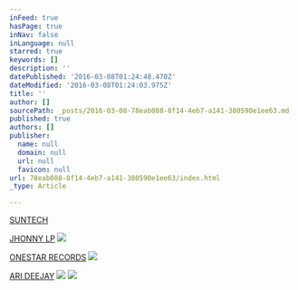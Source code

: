 ```yaml
---
inFeed: true
hasPage: true
inNav: false
inLanguage: null
starred: true
keywords: []
description: ''
datePublished: '2016-03-08T01:24:48.470Z'
dateModified: '2016-03-08T01:24:03.975Z'
title: ''
author: []
sourcePath: _posts/2016-03-08-78eab088-8f14-4eb7-a141-380590e1ee63.md
published: true
authors: []
publisher:
  name: null
  domain: null
  url: null
  favicon: null
url: 78eab088-8f14-4eb7-a141-380590e1ee63/index.html
_type: Article

---
```

[SUNTECH][0]

[JHONNY LP][1]
![](https://s3-us-west-2.amazonaws.com/the-grid-img/p/e4abd492b830ac65f9f7965611080cf97fd57137.jpg)

[ONESTAR RECORDS][2]
![](https://s3-us-west-2.amazonaws.com/the-grid-img/p/cf5ad20111c4512501b916f61ea082d62f801946.png)

[ARI DEEJAY][3]
![](https://s3-us-west-2.amazonaws.com/the-grid-img/p/f6d1dec4cfc5b5a3a240966f844455c2ee2b5a85.jpg)
![](https://the-grid-user-content.s3-us-west-2.amazonaws.com/8c5af456-8c7f-4e98-8562-042e62260b2c.jpg)

[0]: https://www.facebook.com/suntechdj/
[1]: https://www.facebook.com/jhonnylpofficial/?fref=ts
[2]: https://www.facebook.com/onestarrecordstv/?fref=ts
[3]: https://www.facebook.com/arideejay?fref=ts